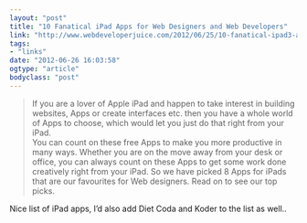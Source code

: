 ```yaml
---
layout: "post"
title: "10 Fanatical iPad Apps for Web Designers and Web Developers"
link: "http://www.webdeveloperjuice.com/2012/06/25/10-fanatical-ipad3-apps-for-web-designers-and-web-developers/"
tags: 
- "links"
date: "2012-06-26 16:03:58"
ogtype: "article"
bodyclass: "post"
---
```


> If you are a lover of Apple iPad and happen to take interest in building websites, Apps or create interfaces etc. then you have a whole world of Apps to choose, which would let you just do that right from your iPad.  
>  You can count on these free Apps to make you more productive in many ways. Whether you are on the move away from your desk or office, you can always count on these Apps to get some work done creatively right from your iPad. So we have picked 8 Apps for iPads that are our favourites for Web designers. Read on to see our top picks.

Nice list of iPad apps, I’d also add Diet Coda and Koder to the list as well..